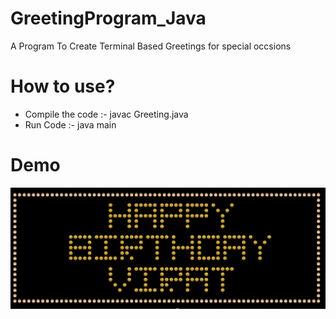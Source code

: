 # GreetingProgram_Java
A Program To Create Terminal Based Greetings for special occsions 

# How to use?
- Compile the code :- javac Greeting.java
- Run Code :- java main

# Demo
![demo](BirthdayWish.png)
